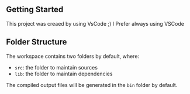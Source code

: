 ## Getting Started

This project was creaed by using VsCode ;) I Prefer always using VSCode

## Folder Structure

The workspace contains two folders by default, where:

- `src`: the folder to maintain sources
- `lib`: the folder to maintain dependencies

The compiled output files will be generated in the `bin` folder by default.

